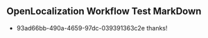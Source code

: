 ## OpenLocalization Workflow Test MarkDown
* 93ad66bb-490a-4659-97dc-039391363c2e thanks!

<!--HONumber=Nov16_HO2-->



